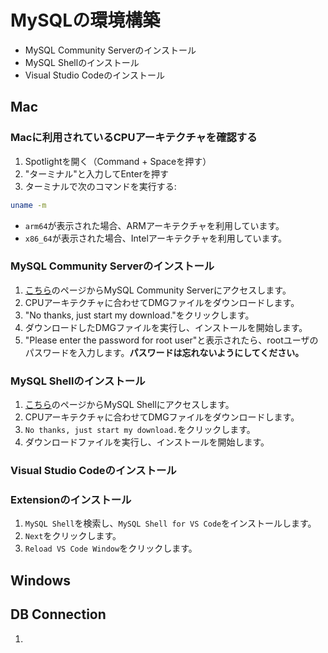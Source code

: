 # MySQLの環境構築

- MySQL Community Serverのインストール
- MySQL Shellのインストール
- Visual Studio Codeのインストール

## Mac

### Macに利用されているCPUアーキテクチャを確認する

1. Spotlightを開く（Command + Spaceを押す）
2. "ターミナル"と入力してEnterを押す
3. ターミナルで次のコマンドを実行する:

```bash
uname -m
```

- `arm64`が表示された場合、ARMアーキテクチャを利用しています。
- `x86_64`が表示された場合、Intelアーキテクチャを利用しています。

### MySQL Community Serverのインストール

1. [こちら](https://dev.mysql.com/downloads/)のページからMySQL Community Serverにアクセスします。
2. CPUアーキテクチャに合わせてDMGファイルをダウンロードします。
3. "No thanks, just start my download."をクリックします。
4. ダウンロードしたDMGファイルを実行し、インストールを開始します。
5. "Please enter the password for root user"と表示されたら、rootユーザのパスワードを入力します。**パスワードは忘れないようにしてください。**

### MySQL Shellのインストール

1. [こちら](https://dev.mysql.com/downloads/)のページからMySQL Shellにアクセスします。
2. CPUアーキテクチャに合わせてDMGファイルをダウンロードします。
3. `No thanks, just start my download.`をクリックします。
4. ダウンロードファイルを実行し、インストールを開始します。

### Visual Studio Codeのインストール


### Extensionのインストール

1. `MySQL Shell`を検索し、`MySQL Shell for VS Code`をインストールします。
2. `Next`をクリックします。
3. `Reload VS Code Window`をクリックします。



## Windows

## DB Connection

1. 